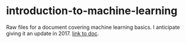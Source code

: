 # introduction-to-machine-learning

Raw files for a document covering machine learning basics.  I anticipate giving it an update in 2017. [link to doc](http://m-clark.github.io/docs/mlcrash.pdf).
